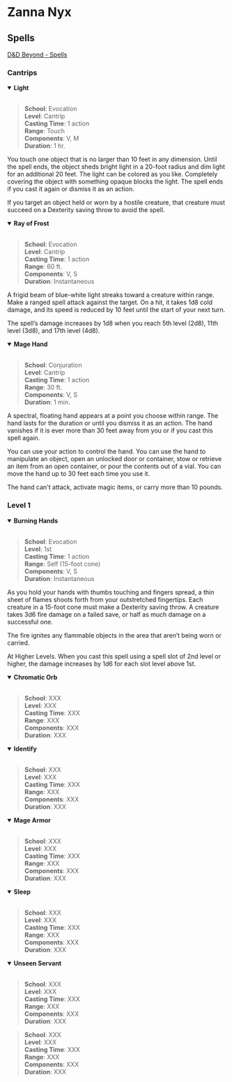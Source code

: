 # Zanna Nyx

## Spells

[D&D Beyond - Spells](https://www.dndbeyond.com/sources/basic-rules/spells)

### Cantrips

<details open><summary><strong>Light</strong></summary><br>

> **School**: Evocation<br>
> **Level**: Cantrip<br>
> **Casting Time**: 1 action<br>
> **Range**: Touch<br>
> **Components**: V, M<br>
> **Duration**: 1 hr.<br>

You touch one object that is no larger than 10 feet in any dimension. Until the spell ends, the object sheds bright light in a 20-foot radius and dim light for an additional 20 feet. The light can be colored as you like. Completely covering the object with something opaque blocks the light. The spell ends if you cast it again or dismiss it as an action.

If you target an object held or worn by a hostile creature, that creature must succeed on a Dexterity saving throw to avoid the spell.

</details>

<details open><summary><strong>Ray of Frost</strong></summary><br>

> **School**: Evocation<br>
> **Level**: Cantrip<br>
> **Casting Time**: 1 action<br>
> **Range**: 60 ft.<br>
> **Components**: V, S<br>
> **Duration**: Instantaneous<br>

A frigid beam of blue-white light streaks toward a creature within range. Make a ranged spell attack against the target. On a hit, it takes 1d8 cold damage, and its speed is reduced by 10 feet until the start of your next turn.

The spell’s damage increases by 1d8 when you reach 5th level (2d8), 11th level (3d8), and 17th level (4d8).

</details>

<details open><summary><strong>Mage Hand</strong></summary><br>

> **School**: Conjuration<br>
> **Level**: Cantrip<br>
> **Casting Time**: 1 action<br>
> **Range**: 30 ft.<br>
> **Components**: V, S<br>
> **Duration**: 1 min.<br>

A spectral, floating hand appears at a point you choose within range. The hand lasts for the duration or until you dismiss it as an action. The hand vanishes if it is ever more than 30 feet away from you or if you cast this spell again.

You can use your action to control the hand. You can use the hand to manipulate an object, open an unlocked door or container, stow or retrieve an item from an open container, or pour the contents out of a vial. You can move the hand up to 30 feet each time you use it.

The hand can't attack, activate magic items, or carry more than 10 pounds.

</details>

### Level 1

<details open><summary><strong>Burning Hands</strong></summary><br>

> **School**: Evocation<br>
> **Level**: 1st<br>
> **Casting Time**: 1 action<br>
> **Range**: Self (15-foot cone)<br>
> **Components**: V, S<br>
> **Duration**: Instantaneous<br>

As you hold your hands with thumbs touching and fingers spread, a thin sheet of flames shoots forth from your outstretched fingertips. Each creature in a 15-foot cone must make a Dexterity saving throw. A creature takes 3d6 fire damage on a failed save, or half as much damage on a successful one.

The fire ignites any flammable objects in the area that aren’t being worn or carried.

At Higher Levels. When you cast this spell using a spell slot of 2nd level or higher, the damage increases by 1d6 for each slot level above 1st.

</details>

<details open><summary><strong>Chromatic Orb</strong></summary><br>

> **School**: XXX<br>
> **Level**: XXX<br>
> **Casting Time**: XXX<br>
> **Range**: XXX<br>
> **Components**: XXX<br>
> **Duration**: XXX<br>

</details>

<details open><summary><strong>Identify</strong></summary><br>

> **School**: XXX<br>
> **Level**: XXX<br>
> **Casting Time**: XXX<br>
> **Range**: XXX<br>
> **Components**: XXX<br>
> **Duration**: XXX<br>

</details>

<details open><summary><strong>Mage Armor</strong></summary><br>

> **School**: XXX<br>
> **Level**: XXX<br>
> **Casting Time**: XXX<br>
> **Range**: XXX<br>
> **Components**: XXX<br>
> **Duration**: XXX<br>

</details>

<details open><summary><strong>Sleep</strong></summary><br>

> **School**: XXX<br>
> **Level**: XXX<br>
> **Casting Time**: XXX<br>
> **Range**: XXX<br>
> **Components**: XXX<br>
> **Duration**: XXX<br>

</details>

<details open><summary><strong>Unseen Servant</strong></summary><br>

> **School**: XXX<br>
> **Level**: XXX<br>
> **Casting Time**: XXX<br>
> **Range**: XXX<br>
> **Components**: XXX<br>
> **Duration**: XXX<br>

</details>



> **School**: XXX<br>
> **Level**: XXX<br>
> **Casting Time**: XXX<br>
> **Range**: XXX<br>
> **Components**: XXX<br>
> **Duration**: XXX<br>